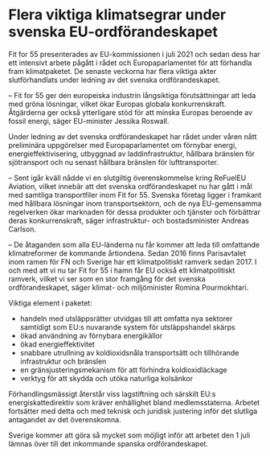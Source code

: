 # Flera viktiga klimatsegrar under svenska EU-ordförandeskapet

Fit for 55 presenterades av EU\-kommissionen i juli 2021 och sedan dess har ett intensivt arbete pågått i rådet och Europaparlamentet för att förhandla fram klimatpaketet. De senaste veckorna har flera viktiga akter slutförhandlats under ledning av det svenska ordförandeskapet.

– Fit for 55 ger den europeiska industrin långsiktiga förutsättningar att leda med gröna lösningar, vilket ökar Europas globala konkurrenskraft. Åtgärderna ger också ytterligare stöd för att minska Europas beroende av fossil energi, säger EU\-minister Jessika Roswall.

Under ledning av det svenska ordförandeskapet har rådet under våren nått preliminära uppgörelser med Europaparlamentet om förnybar energi, energieffektivisering, utbyggnad av laddinfrastruktur, hållbara bränslen för sjötransport och nu senast hållbara bränslen för lufttransporter.

– Sent igår kväll nådde vi en slutgiltig överenskommelse kring ReFuelEU Aviation, vilket innebär att det svenska ordförandeskapet nu har gått i mål med samtliga transportfiler inom Fit for 55\. Svenska företag ligger i framkant med hållbara lösningar inom transportsektorn, och de nya EU\-gemensamma regelverken ökar marknaden för dessa produkter och tjänster och förbättrar deras konkurrenskraft, säger infrastruktur\- och bostadsminister Andreas Carlson.

– De åtaganden som alla EU\-länderna nu får kommer att leda till omfattande klimatreformer de kommande årtiondena. Sedan 2016 finns Parisavtalet inom ramen för FN och Sverige har ett klimatpolitiskt ramverk sedan 2017\. I och med att vi nu tar Fit for 55 i hamn får EU också ett klimatpolitiskt ramverk, vilket vi ser som en stor framgång för det svenska ordförandeskapet, säger klimat\- och miljöminister Romina Pourmokhtari.

Viktiga element i paketet:

* handeln med utsläppsrätter utvidgas till att omfatta nya sektorer samtidigt som EU:s nuvarande system för utsläppshandel skärps
* ökad användning av förnybara energikällor
* ökad energieffektivitet
* snabbare utrullning av koldioxidsnåla transportsätt och tillhörande infrastruktur och bränslen
* en gränsjusteringsmekanism för att förhindra koldioxidläckage
* verktyg för att skydda och utöka naturliga kolsänkor

Förhandlingsmässigt återstår viss lagstiftning och särskilt EU:s energiskattedirektiv som kräver enhällighet bland medlemsstaterna. Arbetet fortsätter med detta och med teknisk och juridisk justering inför det slutliga antagandet av det överenskomna.

Sverige kommer att göra så mycket som möjligt inför att arbetet den 1 juli lämnas över till det inkommande spanska ordförandeskapet.
